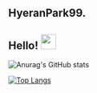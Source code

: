 ## HyeranPark99.

## Hello! <img src="https://raw.githubusercontent.com/MartinHeinz/MartinHeinz/master/wave.gif" width="30px">

![Anurag's GitHub stats](https://github-readme-stats.vercel.app/api?username=HyeranPark99&show_icons=true&theme=radical)

[![Top Langs](https://github-readme-stats.vercel.app/api/top-langs/?username=HyeranPark99&layout=compact)](https://github.com/anuraghazra/github-readme-stats)
